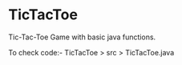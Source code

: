 # TicTacToe
Tic-Tac-Toe Game with basic java functions.

To check code:-
TicTacToe > src > TicTacToe.java

